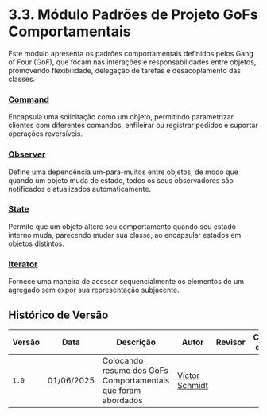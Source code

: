 # 3.3. Módulo Padrões de Projeto GoFs Comportamentais

Este módulo apresenta os padrões comportamentais definidos pelos Gang of Four (GoF), que focam nas interações e responsabilidades entre objetos, promovendo flexibilidade, delegação de tarefas e desacoplamento das classes.

### [Command](./PadroesDeProjeto/gofsComportamentais/Command/3.3.1.Command.md)
Encapsula uma solicitação como um objeto, permitindo parametrizar clientes com diferentes comandos, enfileirar ou registrar pedidos e suportar operações reversíveis.

### [Observer](./PadroesDeProjeto/gofsComportamentais/Observer/3.3.2.Observer.md)
Define uma dependência um-para-muitos entre objetos, de modo que quando um objeto muda de estado, todos os seus observadores são notificados e atualizados automaticamente.

### [State](./PadroesDeProjeto/gofsComportamentais/State/3.3.3.State.md)
Permite que um objeto altere seu comportamento quando seu estado interno muda, parecendo mudar sua classe, ao encapsular estados em objetos distintos.

### [Iterator](./PadroesDeProjeto/gofsComportamentais/Iterator/3.3.4.Iterator.md)
Fornece uma maneira de acessar sequencialmente os elementos de um agregado sem expor sua representação subjacente.

## Histórico de Versão

| Versão | Data | Descrição | Autor | Revisor | Comentário do Revisor |
| -- | -- | -- | -- | -- | -- |
| `1.0`  | 01/06/2025 | Colocando resumo dos GoFs Comportamentais que foram abordados | [Víctor Schmidt](https://github.com/moonshinerd) |  |  |
